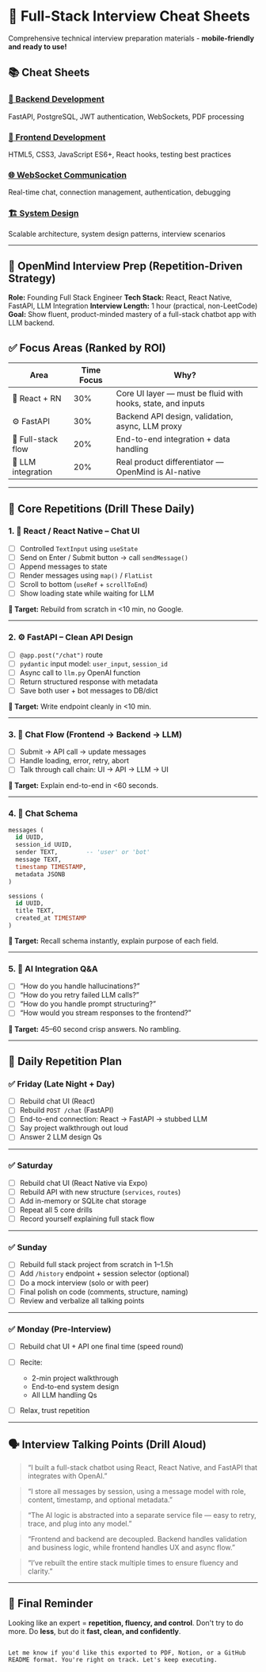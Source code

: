 # 🚀 Full-Stack Interview Cheat Sheets

Comprehensive technical interview preparation materials - **mobile-friendly and ready to use!**

## 📚 Cheat Sheets

### [🔧 Backend Development](BACKEND.md)
FastAPI, PostgreSQL, JWT authentication, WebSockets, PDF processing

### [🎨 Frontend Development](FRONTEND.md) 
HTML5, CSS3, JavaScript ES6+, React hooks, testing best practices

### [🌐 WebSocket Communication](WS.md)
Real-time chat, connection management, authentication, debugging

### [🏗️ System Design](SYSTEM_DESIGN.md)
Scalable architecture, system design patterns, interview scenarios

---

## 🧠 OpenMind Interview Prep (Repetition-Driven Strategy)

**Role:** Founding Full Stack Engineer
**Tech Stack:** React, React Native, FastAPI, LLM Integration
**Interview Length:** 1 hour (practical, non-LeetCode)
**Goal:** Show fluent, product-minded mastery of a full-stack chatbot app with LLM backend.

## ✅ Focus Areas (Ranked by ROI)

| Area               | Time Focus | Why?                                                        |
| ------------------ | ---------- | ----------------------------------------------------------- |
| 🧹 React + RN      | 30%        | Core UI layer — must be fluid with hooks, state, and inputs |
| ⚙️ FastAPI         | 30%        | Backend API design, validation, async, LLM proxy            |
| 🔄 Full-stack flow | 20%        | End-to-end integration + data handling                      |
| 🧠 LLM integration | 20%        | Real product differentiator — OpenMind is AI-native         |

---

## 🔁 Core Repetitions (Drill These Daily)

### 1. 🧹 React / React Native – Chat UI

* [ ] Controlled `TextInput` using `useState`
* [ ] Send on Enter / Submit button → call `sendMessage()`
* [ ] Append messages to state
* [ ] Render messages using `map()` / `FlatList`
* [ ] Scroll to bottom (`useRef` + `scrollToEnd`)
* [ ] Show loading state while waiting for LLM

**🧠 Target:** Rebuild from scratch in <10 min, no Google.

---

### 2. ⚙️ FastAPI – Clean API Design

* [ ] `@app.post("/chat")` route
* [ ] `pydantic` input model: `user_input`, `session_id`
* [ ] Async call to `llm.py` OpenAI function
* [ ] Return structured response with metadata
* [ ] Save both user + bot messages to DB/dict

**🧠 Target:** Write endpoint cleanly in <10 min.

---

### 3. 🔄 Chat Flow (Frontend → Backend → LLM)

* [ ] Submit → API call → update messages
* [ ] Handle loading, error, retry, abort
* [ ] Talk through call chain: UI → API → LLM → UI

**🧠 Target:** Explain end-to-end in <60 seconds.

---

### 4. 🧱 Chat Schema

```sql
messages (
  id UUID,
  session_id UUID,
  sender TEXT,        -- 'user' or 'bot'
  message TEXT,
  timestamp TIMESTAMP,
  metadata JSONB
)

sessions (
  id UUID,
  title TEXT,
  created_at TIMESTAMP
)
```

**🧠 Target:** Recall schema instantly, explain purpose of each field.

---

### 5. 🧠 AI Integration Q\&A

* [ ] “How do you handle hallucinations?”
* [ ] “How do you retry failed LLM calls?”
* [ ] “How do you handle prompt structuring?”
* [ ] “How would you stream responses to the frontend?”

**🧠 Target:** 45–60 second crisp answers. No rambling.

---

## 📆 Daily Repetition Plan

### ✅ Friday (Late Night + Day)

* [ ] Rebuild chat UI (React)
* [ ] Rebuild `POST /chat` (FastAPI)
* [ ] End-to-end connection: React → FastAPI → stubbed LLM
* [ ] Say project walkthrough out loud
* [ ] Answer 2 LLM design Qs

---

### ✅ Saturday

* [ ] Rebuild chat UI (React Native via Expo)
* [ ] Rebuild API with new structure (`services`, `routes`)
* [ ] Add in-memory or SQLite chat storage
* [ ] Repeat all 5 core drills
* [ ] Record yourself explaining full stack flow

---

### ✅ Sunday

* [ ] Rebuild full stack project from scratch in 1–1.5h
* [ ] Add `/history` endpoint + session selector (optional)
* [ ] Do a mock interview (solo or with peer)
* [ ] Final polish on code (comments, structure, naming)
* [ ] Review and verbalize all talking points

---

### ✅ Monday (Pre-Interview)

* [ ] Rebuild chat UI + API one final time (speed round)
* [ ] Recite:

  * 2-min project walkthrough
  * End-to-end system design
  * All LLM handling Qs
* [ ] Relax, trust repetition

---

## 🗣 Interview Talking Points (Drill Aloud)

> “I built a full-stack chatbot using React, React Native, and FastAPI that integrates with OpenAI.”

> “I store all messages by session, using a message model with role, content, timestamp, and optional metadata.”

> “The AI logic is abstracted into a separate service file — easy to retry, trace, and plug into any model.”

> “Frontend and backend are decoupled. Backend handles validation and business logic, while frontend handles UX and async flow.”

> “I’ve rebuilt the entire stack multiple times to ensure fluency and clarity.”

---

## 🧠 Final Reminder

Looking like an expert = **repetition, fluency, and control**.
Don't try to do more. Do **less**, but do it **fast, clean, and confidently**.

```

Let me know if you'd like this exported to PDF, Notion, or a GitHub README format. You're right on track. Let's keep executing.

```
